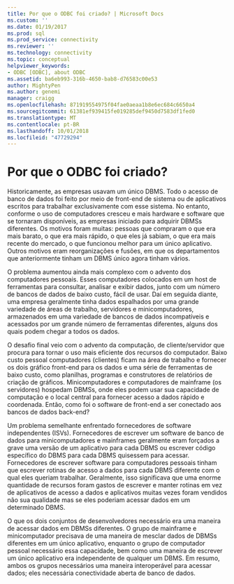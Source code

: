 ```yaml
---
title: Por que o ODBC foi criado? | Microsoft Docs
ms.custom: ''
ms.date: 01/19/2017
ms.prod: sql
ms.prod_service: connectivity
ms.reviewer: ''
ms.technology: connectivity
ms.topic: conceptual
helpviewer_keywords:
- ODBC [ODBC], about ODBC
ms.assetid: ba6eb993-316b-4650-bab8-d76583c00e53
author: MightyPen
ms.author: genemi
manager: craigg
ms.openlocfilehash: 871919554975f04fae0aeaa1b8e6ec684c6650a4
ms.sourcegitcommit: 61381ef939415fe019285def9450d7583df1fed0
ms.translationtype: MT
ms.contentlocale: pt-BR
ms.lasthandoff: 10/01/2018
ms.locfileid: "47729294"
---
```

# <a name="why-was-odbc-created"></a>Por que o ODBC foi criado?
Historicamente, as empresas usavam um único DBMS. Todo o acesso de banco de dados foi feito por meio de front-end de sistema ou de aplicativos escritos para trabalhar exclusivamente com esse sistema. No entanto, conforme o uso de computadores cresceu e mais hardware e software que se tornaram disponíveis, as empresas iniciado para adquirir DBMSs diferentes. Os motivos foram muitas: pessoas que compraram o que era mais barato, o que era mais rápido, o que eles já sabiam, o que era mais recente do mercado, o que funcionou melhor para um único aplicativo. Outros motivos eram reorganizações e fusões, em que os departamentos que anteriormente tinham um DBMS único agora tinham vários.  
  
 O problema aumentou ainda mais complexo com o advento dos computadores pessoais. Esses computadores colocados em um host de ferramentas para consultar, analisar e exibir dados, junto com um número de bancos de dados de baixo custo, fácil de usar. Daí em seguida diante, uma empresa geralmente tinha dados espalhados por uma grande variedade de áreas de trabalho, servidores e minicomputadores, armazenados em uma variedade de bancos de dados incompatíveis e acessados por um grande número de ferramentas diferentes, alguns dos quais podem chegar a todos os dados.  
  
 O desafio final veio com o advento da computação, de cliente/servidor que procura para tornar o uso mais eficiente dos recursos do computador. Baixo custo pessoal computadores (clientes) ficam na área de trabalho e fornecer os dois gráfico front-end para os dados e uma série de ferramentas de baixo custo, como planilhas, programas e construtores de relatórios de criação de gráficos. Minicomputadores e computadores de mainframe (os servidores) hospedam DBMSs, onde eles podem usar sua capacidade de computação e o local central para fornecer acesso a dados rápido e coordenada. Então, como foi o software de front-end a ser conectado aos bancos de dados back-end?  
  
 Um problema semelhante enfrentado fornecedores de software independentes (ISVs). Fornecedores de escrever um software de banco de dados para minicomputadores e mainframes geralmente eram forçados a grave uma versão de um aplicativo para cada DBMS ou escrever código específico do DBMS para cada DBMS quisessem para acessar. Fornecedores de escrever software para computadores pessoais tinham que escrever rotinas de acesso a dados para cada DBMS diferente com o qual eles queriam trabalhar. Geralmente, isso significava que uma enorme quantidade de recursos foram gastos de escrever e manter rotinas em vez de aplicativos de acesso a dados e aplicativos muitas vezes foram vendidos não sua qualidade mas se eles poderiam acessar dados em um determinado DBMS.  
  
 O que os dois conjuntos de desenvolvedores necessário era uma maneira de acessar dados em DBMSs diferentes. O grupo de mainframe e minicomputador precisava de uma maneira de mesclar dados de DBMSs diferentes em um único aplicativo, enquanto o grupo de computador pessoal necessário essa capacidade, bem como uma maneira de escrever um único aplicativo era independente de qualquer um DBMS. Em resumo, ambos os grupos necessários uma maneira interoperável para acessar dados; eles necessária conectividade aberta de banco de dados.
